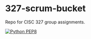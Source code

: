 # 327-scrum-bucket
Repo for CISC 327 group assignments.

[![Python PEP8](https://github.com/Ensaurus/327-scrum-bucket/actions/workflows/style_check.yml/badge.svg?branch=main)](https://github.com/Ensaurus/327-scrum-bucket/actions/workflows/style_check.yml)
